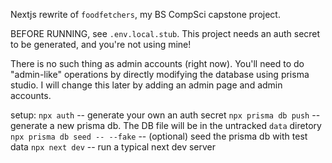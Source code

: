 Nextjs rewrite of `foodfetchers`, my BS CompSci capstone project.

BEFORE RUNNING, see `.env.local.stub`. This project needs an auth secret to be generated,
and you're not using mine!

There is no such thing as admin accounts (right now). You'll need to do "admin-like" operations by
directly modifying the database using prisma studio. I will change this later by adding an admin page 
and admin accounts.

setup:
`npx auth` -- generate your own an auth secret
`npx prisma db push` -- generate a new prisma db. The DB file will be in the untracked `data` diretory
`npx prisma db seed -- --fake` -- (optional) seed the prisma db with test data
`npx next dev` -- run a typical next dev server
